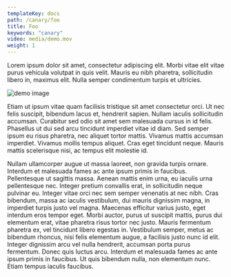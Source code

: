 ```yaml
---
templateKey: docs
path: /canary/foo
title: Foo
keywords: "canary"
video: media/demo.mov
weight: 1
---
```

Lorem ipsum dolor sit amet, consectetur adipiscing elit. Morbi vitae elit vitae purus vehicula volutpat in quis velit. Mauris eu nibh pharetra, sollicitudin libero in, maximus elit. Nulla semper condimentum turpis et ultricies.

![demo image](/some/nonexistent/path/user-male.jpg)

 Etiam ut ipsum vitae quam facilisis tristique sit amet consectetur orci. Ut nec felis suscipit, bibendum lacus et, hendrerit sapien. Nullam iaculis sollicitudin accumsan. Curabitur sed odio sit amet sem malesuada cursus in id felis. Phasellus ut dui sed arcu tincidunt imperdiet vitae id diam. Sed semper ipsum eu risus pharetra, nec aliquet tortor mattis. Vivamus mattis accumsan imperdiet. Vivamus mollis tempus aliquet. Cras eget tincidunt neque. Mauris mattis scelerisque nisi, ac tempus elit molestie id.

Nullam ullamcorper augue ut massa laoreet, non gravida turpis ornare. Interdum et malesuada fames ac ante ipsum primis in faucibus. Pellentesque ut sagittis massa. Aenean mattis enim urna, eu iaculis urna pellentesque nec. Integer pretium convallis erat, in sollicitudin neque pulvinar eu. Integer vitae orci nec sem semper venenatis at nec nibh. Cras bibendum, massa ac iaculis vestibulum, dui mauris dignissim magna, in imperdiet turpis justo vel magna. Maecenas efficitur varius justo, eget interdum eros tempor eget. Morbi auctor, purus ut suscipit mattis, purus dui elementum erat, vitae pharetra risus tortor nec justo. Mauris fermentum pharetra ex, vel tincidunt libero egestas in. Vestibulum semper, metus ac bibendum rhoncus, nisi felis elementum augue, a facilisis justo nunc id elit. Integer dignissim arcu vel nulla hendrerit, accumsan porta purus fermentum. Donec quis luctus arcu. Interdum et malesuada fames ac ante ipsum primis in faucibus. Ut quis bibendum nulla, non elementum nunc. Etiam tempus iaculis faucibus.
<!--stackedit_data:
eyJoaXN0b3J5IjpbMTgyNDc1ODkzXX0=
-->